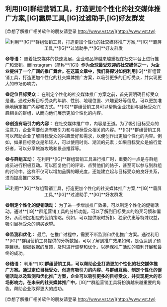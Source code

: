 ## **利用**[IG]**群组营销工具，打造更加个性化的社交媒体推广方案,**[IG]**霸屏工具,**[IG]**过滤助手,**[IG]**好友群发**

[😍想了解推广相关软件的朋友请登录 http://www.vst.tw](http://www.vst.tw)

 <center><img src="https://vst.tw/MP4/tuiguang/png/6.png" alt="利用**[IG]**群组营销工具，打造更加个性化的社交媒体推广方案,**[IG]**霸屏工具,**[IG]**过滤助手,**[IG]**好友群发"></center>

**😄导语：**
随着社交媒体的快速发展，企业和品牌越来越重视在社交平台上进行推广和营销。而Instagram（简称**[IG]**）作为全球最受欢迎的社交媒体之一，为企业提供了一个广阔的推广舞台。在这篇文章中，我们将探讨如何利用**[IG]**群组营销工具，打造更加个性化的社交媒体推广方案，以吸引更多的目标受众，并实现更大的市场影响力。

**😄定位目标受众：**
在制定个性化的社交媒体推广方案之前，首先要明确目标受众是谁。通过分析目标受众的年龄、性别、地理位置、兴趣爱好等信息，可以更加准确地确定推广内容和方式。**[IG]**群组营销工具可以帮助企业找到与目标受众兴趣相关的群组，从而向他们展示更加个性化的内容。

**😄创造有吸引力的内容：**
在社交媒体推广中，内容是王道。为了吸引目标受众的注意力，企业需要创造有吸引力和与目标受众相关的内容。**[IG]**群组营销工具可以帮助企业了解目标受众的兴趣爱好和需求，以便创作出更加个性化的内容。例如，如果目标受众是年轻人，可以使用时尚、潮流的元素；如果目标受众是旅行爱好者，可以分享旅游攻略和景点推荐等。

**😄与群组互动：**
在利用**[IG]**群组营销工具进行推广时，重要的一点是与群组成员进行积极互动。可以回复他们的评论、点赞他们的帖子，甚至可以参与到群组的讨论中。这样不仅可以增加品牌的曝光度，还能建立起与目标受众的良好关系，进而提高推广效果。

 <center><img src="https://vst.tw/MP4/tuiguang/png/1.png" alt="利用**[IG]**群组营销工具，打造更加个性化的社交媒体推广方案,**[IG]**霸屏工具,**[IG]**过滤助手,**[IG]**好友群发"></center>

**😄制定个性化的促销活动：**
为了进一步增加推广效果，可以制定个性化的促销活动。通过**[IG]**群组营销工具的分析功能，可以了解到目标受众的购买习惯和偏好，从而制定相应的促销策略。例如，可以提供限时折扣、独家优惠等特殊权益，吸引目标受众的购买欲望。

**😄监测和优化：**
最后，在推广过程中，需要不断监测和优化推广方案。通过利用**[IG]**群组营销工具提供的分析数据，可以了解到推广效果如何，是否达到了预期目标。根据数据的反馈，及时进行调整和优化，以确保推广活动的顺利开展和最终的成功。

**😄结语：**
利用**[IG]**群组营销工具，可以帮助企业打造更加个性化的社交媒体推广方案。通过定位目标受众、创造有吸引力的内容、与群组互动、制定个性化的促销活动以及监测和优化推广方案，企业可以吸引更多的目标受众，并实现更大的市场影响力。在未来的社交媒体推广中，**[IG]**群组营销工具将扮演越来越重要的角色，帮助企业取得更大的成功。

[😍想了解推广相关软件的朋友请登录 http://www.vst.tw](http://www.vst.tw)



